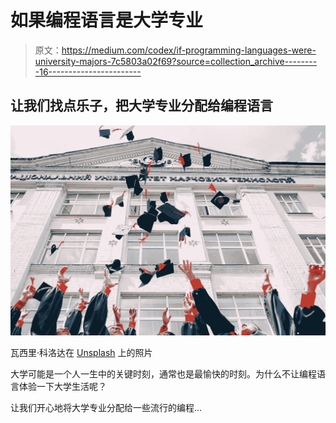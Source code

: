 # 如果编程语言是大学专业

> 原文：<https://medium.com/codex/if-programming-languages-were-university-majors-7c5803a02f69?source=collection_archive---------16----------------------->

## 让我们找点乐子，把大学专业分配给编程语言

![](img/b08de949780963e5e9b51c8cb72a7485.png)

瓦西里·科洛达在 [Unsplash](https://unsplash.com?utm_source=medium&utm_medium=referral) 上的照片

大学可能是一个人一生中的关键时刻，通常也是最愉快的时刻。为什么不让编程语言体验一下大学生活呢？

让我们开心地将大学专业分配给一些流行的编程…